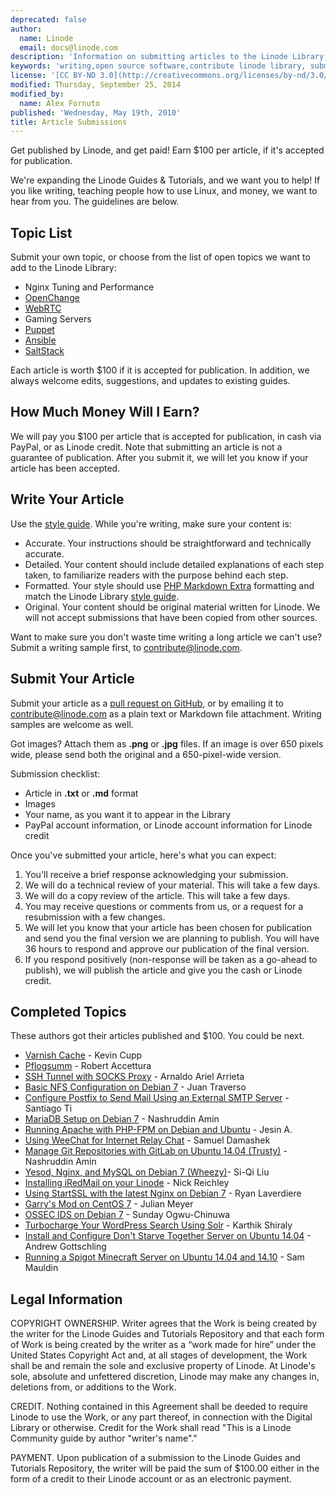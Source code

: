 ```yaml
---
deprecated: false
author:
  name: Linode
  email: docs@linode.com
description: 'Information on submitting articles to the Linode Library, including benefits and procedures.'
keywords: 'writing,open source software,contribute linode library, submissions'
license: '[CC BY-ND 3.0](http://creativecommons.org/licenses/by-nd/3.0/us/)'
modified: Thursday, September 25, 2014
modified_by:
  name: Alex Fornuto
published: 'Wednesday, May 19th, 2010'
title: Article Submissions
---
```


Get published by Linode, and get paid! Earn \$100 per article, if it's accepted for publication.

We're expanding the Linode Guides & Tutorials, and we want you to help! If you like writing, teaching people how to use Linux, and money, we want to hear from you. The guidelines are below.

Topic List
----------

Submit your own topic, or choose from the list of open topics we want to add to the Linode Library:

-   Nginx Tuning and Performance
-   [OpenChange](http://www.openchange.org/)
-   [WebRTC](http://www.webrtc.org/)
-   Gaming Servers
-   [Puppet](http://puppetlabs.com/)
-   [Ansible](http://www.ansible.com/home)
-   [SaltStack](http://www.saltstack.com/)

Each article is worth \$100 if it is accepted for publication. In addition, we always welcome edits, suggestions, and updates to existing guides.


How Much Money Will I Earn?
---------------------------

We will pay you $100 per article that is accepted for publication, in cash via PayPal, or as Linode credit. Note that submitting an article is not a guarantee of publication. After you submit it, we will let you know if your article has been accepted.

Write Your Article
------------------

Use the [style guide](/docs/style-guide). While you're writing, make sure your content is:

-   Accurate. Your instructions should be straightforward and technically accurate.
-   Detailed. Your content should include detailed explanations of each step taken, to familiarize readers with the purpose behind each step.
-   Formatted. Your style should use [PHP Markdown Extra](https://michelf.ca/projects/php-markdown/extra/) formatting and match the Linode Library [style guide](/docs/style-guide).
-   Original. Your content should be original material written for Linode. We will not accept submissions that have been copied from other sources.

Want to make sure you don't waste time writing a long article we can't use? Submit a writing sample first, to <contribute@linode.com>.

Submit Your Article
-------------------

Submit your article as a [pull request on GitHub](http://www.github.com/linode/docs), or by emailing it to <contribute@linode.com> as a plain text or Markdown file attachment. Writing samples are welcome as well.

Got images? Attach them as **.png** or **.jpg** files. If an image is over 650 pixels wide, please send both the original and a 650-pixel-wide version.

Submission checklist:

-   Article in **.txt** or **.md** format
-   Images
-   Your name, as you want it to appear in the Library
-   PayPal account information, or Linode account information for Linode credit

Once you've submitted your article, here's what you can expect:

1.  You'll receive a brief response acknowledging your submission.
2.  We will do a technical review of your material. This will take a few days.
3.  We will do a copy review of the article. This will take a few days.
4.  You may receive questions or comments from us, or a request for a resubmission with a few changes.
5.  We will let you know that your article has been chosen for publication and send you the final version we are planning to publish. You will have 36 hours to respond and approve our publication of the final version.
6.  If you respond positively (non-response will be taken as a go-ahead to publish), we will publish the article and give you the cash or Linode credit.

Completed Topics
----------------

These authors got their articles published and \$100. You could be next.

-   [Varnish Cache](/docs/websites/varnish/getting-started-with-varnish-cache) - Kevin Cupp
-   [Pflogsumm](/docs/email/postfix/pflogsumm-for-postfix-monitoring-on-centos-6) - Robert Accettura
-   [SSH Tunnel with SOCKS Proxy](/docs/networking/ssh/setting-up-an-ssh-tunnel-with-your-linode-for-safe-browsing) - Arnaldo Ariel Arrieta
-   [Basic NFS Configuration on Debian 7](/docs/networking/basic-nfs-configuration-on-debian-7) - Juan Traverso
-   [Configure Postfix to Send Mail Using an External SMTP Server](/docs/email/postfix/postfix-smtp-debian7) - Santiago Ti
-   [MariaDB Setup on Debian 7](/docs/databases/mariadb/mariadb-setup-debian7) - Nashruddin Amin
-   [Running Apache with PHP-FPM on Debian and Ubuntu](/docs/websites/apache/running-fastcgi-php-fpm-on-debian-7-with-apache) - Jesin A.
-   [Using WeeChat for Internet Relay Chat](/docs/applications/messaging/using-weechat-for-irc) - Samuel Damashek
-   [Manage Git Repositories with GitLab on Ubuntu 14.04 (Trusty)](/docs/applications/development/gitlab-on-ubuntu-14-04) - Nashruddin Amin
-   [Yesod, Nginx, and MySQL on Debian 7 (Wheezy)](/docs/websites/frameworks/yesod-nginx-mysql-on-debian-7-wheezy)- Si-Qi Liu
-   [Installing iRedMail on your Linode](/docs/email/iredmail/installing-iredmail) - Nick Reichley
-   [Using StartSSL with the latest Nginx on Debian 7](/docs/websites/nginx/startssl-wth-latest-nginx-debian-7) - Ryan Laverdiere
-   [Garry's Mod on CentOS 7](/docs/applications/game-servers/garrys-mod-server-on-centos-7) - Julian Meyer
-   [OSSEC IDS on Debian 7](/docs/security/ossec-ids-debian-7) - Sunday Ogwu-Chinuwa
-	[Turbocharge Your WordPress Search Using Solr](/docs/websites/cms/turbocharge-wordpress-search-with-solr) - Karthik Shiraly
-	[Install and Configure Don't Starve Together Server on Ubuntu 14.04](/docs/applications/game-servers/dont-starve-together-on-ubuntu) - Andrew Gottschling
-	[Running a Spigot Minecraft Server on Ubuntu 14.04 and 14.10](/docs/applications/game-servers/minecraft-with-spigot-ubuntu) - Sam Mauldin


Legal Information
-----------------

COPYRIGHT OWNERSHIP. Writer agrees that the Work is being created by the writer for the Linode Guides and Tutorials Repository and that each form of Work is being created by the writer as a “work made for hire” under the United States Copyright Act and, at all stages of development, the Work shall be and remain the sole and exclusive property of Linode. At Linode's sole, absolute and unfettered discretion, Linode may make any changes in, deletions from, or additions to the Work.

CREDIT. Nothing contained in this Agreement shall be deeded to require Linode to use the Work, or any part thereof, in connection with the Digital Library or otherwise. Credit for the Work shall read "This is a Linode Community guide by author "writer's name"."

PAYMENT. Upon publication of a submission to the Linode Guides and Tutorials Repository, the writer will be paid the sum of \$100.00 either in the form of a credit to their Linode account or as an electronic payment.
